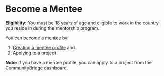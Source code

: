 # Become a Mentee

**Eligibility:** You must be 18 years of age and eligible to work in the country you reside in during the mentorship program.

You can become a mentee by:

1. ​[Creating a mentee profile](https://docs.linuxfoundation.org/docs/communitybridge-mentorship/mentees/become-a-mentee/create-a-mentee-profile) and
2. ​[Applying to a project](https://docs.linuxfoundation.org/docs/communitybridge-mentorship/mentees/become-a-mentee/apply-to-a-project).

**Note:** If you have a mentee profile, you can apply to a project from the CommunityBridge dashboard.


